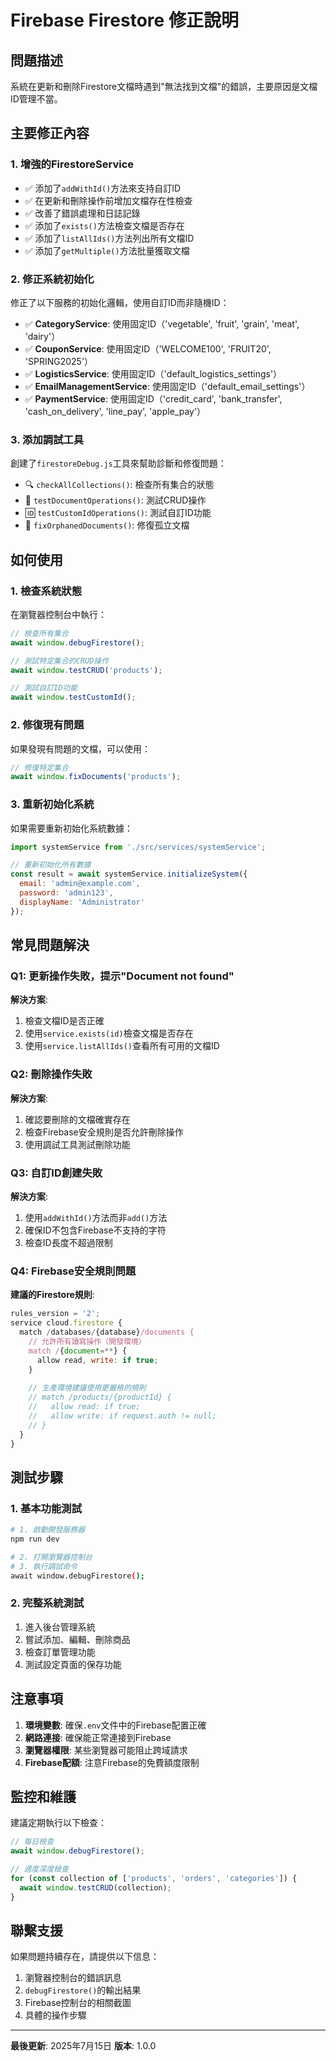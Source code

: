 # Firebase Firestore 修正說明

## 問題描述
系統在更新和刪除Firestore文檔時遇到"無法找到文檔"的錯誤，主要原因是文檔ID管理不當。

## 主要修正內容

### 1. 增強的FirestoreService
- ✅ 添加了`addWithId()`方法來支持自訂ID
- ✅ 在更新和刪除操作前增加文檔存在性檢查
- ✅ 改善了錯誤處理和日誌記錄
- ✅ 添加了`exists()`方法檢查文檔是否存在
- ✅ 添加了`listAllIds()`方法列出所有文檔ID
- ✅ 添加了`getMultiple()`方法批量獲取文檔

### 2. 修正系統初始化
修正了以下服務的初始化邏輯，使用自訂ID而非隨機ID：

- ✅ **CategoryService**: 使用固定ID（'vegetable', 'fruit', 'grain', 'meat', 'dairy'）
- ✅ **CouponService**: 使用固定ID（'WELCOME100', 'FRUIT20', 'SPRING2025'）
- ✅ **LogisticsService**: 使用固定ID（'default_logistics_settings'）
- ✅ **EmailManagementService**: 使用固定ID（'default_email_settings'）
- ✅ **PaymentService**: 使用固定ID（'credit_card', 'bank_transfer', 'cash_on_delivery', 'line_pay', 'apple_pay'）

### 3. 添加調試工具
創建了`firestoreDebug.js`工具來幫助診斷和修復問題：

- 🔍 `checkAllCollections()`: 檢查所有集合的狀態
- 🧪 `testDocumentOperations()`: 測試CRUD操作
- 🆔 `testCustomIdOperations()`: 測試自訂ID功能
- 🔧 `fixOrphanedDocuments()`: 修復孤立文檔

## 如何使用

### 1. 檢查系統狀態
在瀏覽器控制台中執行：
```javascript
// 檢查所有集合
await window.debugFirestore();

// 測試特定集合的CRUD操作
await window.testCRUD('products');

// 測試自訂ID功能
await window.testCustomId();
```

### 2. 修復現有問題
如果發現有問題的文檔，可以使用：
```javascript
// 修復特定集合
await window.fixDocuments('products');
```

### 3. 重新初始化系統
如果需要重新初始化系統數據：
```javascript
import systemService from './src/services/systemService';

// 重新初始化所有數據
const result = await systemService.initializeSystem({
  email: 'admin@example.com',
  password: 'admin123',
  displayName: 'Administrator'
});
```

## 常見問題解決

### Q1: 更新操作失敗，提示"Document not found"
**解決方案**: 
1. 檢查文檔ID是否正確
2. 使用`service.exists(id)`檢查文檔是否存在
3. 使用`service.listAllIds()`查看所有可用的文檔ID

### Q2: 刪除操作失敗
**解決方案**:
1. 確認要刪除的文檔確實存在
2. 檢查Firebase安全規則是否允許刪除操作
3. 使用調試工具測試刪除功能

### Q3: 自訂ID創建失敗
**解決方案**:
1. 使用`addWithId()`方法而非`add()`方法
2. 確保ID不包含Firebase不支持的字符
3. 檢查ID長度不超過限制

### Q4: Firebase安全規則問題
**建議的Firestore規則**:
```javascript
rules_version = '2';
service cloud.firestore {
  match /databases/{database}/documents {
    // 允許所有讀寫操作（開發環境）
    match /{document=**} {
      allow read, write: if true;
    }
    
    // 生產環境建議使用更嚴格的規則
    // match /products/{productId} {
    //   allow read: if true;
    //   allow write: if request.auth != null;
    // }
  }
}
```

## 測試步驟

### 1. 基本功能測試
```bash
# 1. 啟動開發服務器
npm run dev

# 2. 打開瀏覽器控制台
# 3. 執行調試命令
await window.debugFirestore();
```

### 2. 完整系統測試
1. 進入後台管理系統
2. 嘗試添加、編輯、刪除商品
3. 檢查訂單管理功能
4. 測試設定頁面的保存功能

## 注意事項

1. **環境變數**: 確保`.env`文件中的Firebase配置正確
2. **網路連接**: 確保能正常連接到Firebase
3. **瀏覽器權限**: 某些瀏覽器可能阻止跨域請求
4. **Firebase配額**: 注意Firebase的免費額度限制

## 監控和維護

建議定期執行以下檢查：
```javascript
// 每日檢查
await window.debugFirestore();

// 週度深度檢查
for (const collection of ['products', 'orders', 'categories']) {
  await window.testCRUD(collection);
}
```

## 聯繫支援

如果問題持續存在，請提供以下信息：
1. 瀏覽器控制台的錯誤訊息
2. `debugFirestore()`的輸出結果
3. Firebase控制台的相關截圖
4. 具體的操作步驟

---

**最後更新**: 2025年7月15日
**版本**: 1.0.0